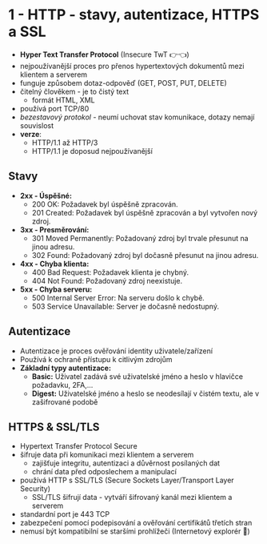 # 1 - HTTP - stavy, autentizace, HTTPS a SSL
- **Hyper Text Transfer Protocol** (Insecure TwT 👉👈)
- nejpoužívanější proces pro přenos hypertextových dokumentů mezi klientem a serverem
- funguje způsobem dotaz-odpověď (GET, POST, PUT, DELETE)
- čitelný člověkem - je to čistý text
	- formát HTML, XML
- používá port TCP/80
- *bezestavový protokol* - neumí uchovat stav komunikace, dotazy nemají souvislost
- **verze**:
	- HTTP/1.1 až HTTP/3
	- HTTP/1.1 je doposud nejpoužívanější
## Stavy 
- **2xx - Úspěšné:**
    - 200 OK: Požadavek byl úspěšně zpracován.
    - 201 Created: Požadavek byl úspěšně zpracován a byl vytvořen nový zdroj.
- **3xx - Presměrování:**
    - 301 Moved Permanently: Požadovaný zdroj byl trvale přesunut na jinou adresu.
    - 302 Found: Požadovaný zdroj byl dočasně přesunut na jinou adresu.
- **4xx - Chyba klienta:**
    - 400 Bad Request: Požadavek klienta je chybný.
    - 404 Not Found: Požadovaný zdroj neexistuje.
- **5xx - Chyba serveru:**
    - 500 Internal Server Error: Na serveru došlo k chybě.
    - 503 Service Unavailable: Server je dočasně nedostupný.
## Autentizace
- Autentizace je proces ověřování identity uživatele/zařízení 
- Používá k ochraně přístupu k citlivým zdrojům
- **Základní typy autentizace:**
	- **Basic:** Uživatel zadává své uživatelské jméno a heslo v hlavičce požadavku, 2FA,...
	- **Digest:** Uživatelské jméno a heslo se neodesílají v čistém textu, ale v zašifrované podobě
## HTTPS & SSL/TLS
- Hypertext Transfer Protocol Secure
- šifruje data při komunikaci mezi klientem a serverem
	- zajišťuje integritu, autentizaci a důvěrnost posílaných dat
	- chrání data před odposlechem a manipulací
- používá HTTP s SSL/TLS (Secure Sockets Layer/Transport Layer Security)
	- SSL/TLS šifrují data - vytváří šifrovaný kanál mezi klientem a serverem
- standardní port je 443 TCP
- zabezpečení pomocí podepisování a ověřování certifikátů třetích stran
- nemusí být kompatibilní se staršími prohlížeči (Internetový explorér 🤮)

